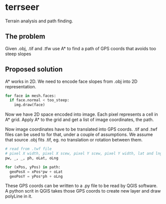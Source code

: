 # terrseer
Terrain analysis and path finding.


## The problem
Given .obj, .tif and .tfw use A* to find a path of GPS coords that avoids too steep slopes

## Proposed solution
A* works in 2D. We need to encode face slopes from .obj into 2D representation.

```python
for face in mesh.faces:
  if face.normal < too_steep:
    img.draw(face)
```

Now we have 2D space encoded into image. Each pixel represents a cell in A* grid.
Apply A* to the grid and get a list of image coordinates, the path.

Now image coordinates have to be translated into GPS coords.
.tif and .twf files can be used to for that, under a couple of assumptions.
We assume that source .obj fits .tif, eg. no translation or rotation between them.

```python
# read from .twf file
# pixel X width, pixel X scew, pixel Y scew, pixel Y width, lat and lng at origin
pw, _, _, ph, oLat, oLng 

for (xPos, yPos) in path:
  geoPosX = xPos*pw + oLat
  geoPosY = yPos*ph + oLng
```

These GPS coords can be written to a .py file to be read by QGIS software.
A python scrit in QGIS takes those GPS coords to create new layer and draw polyLine in it.
